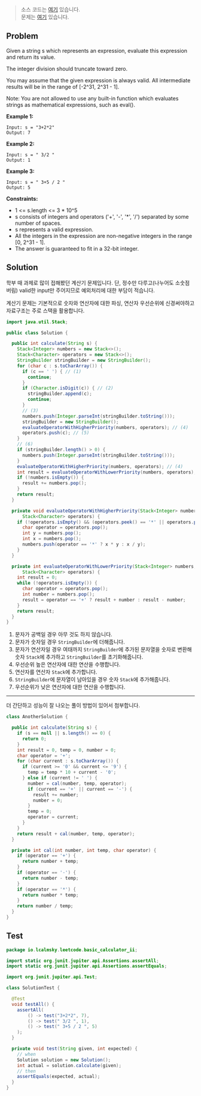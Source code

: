 > 소스 코드는 [여기](https://github.com/lcalmsky/leetcode/blob/master/src/main/java/io/lcalmsky/leetcode/basic_calculator_ii/Solution.java) 있습니다.  
> 문제는 [여기](https://github.com/lcalmsky/leetcode/issues/91) 있습니다.

## Problem

Given a string s which represents an expression, evaluate this expression and return its value.

The integer division should truncate toward zero.

You may assume that the given expression is always valid. All intermediate results will be in the range of [-2^31, 2^31 - 1].

Note: You are not allowed to use any built-in function which evaluates strings as mathematical expressions, such as eval().

**Example 1:**

```text
Input: s = "3+2*2"
Output: 7
```

**Example 2:**

```text
Input: s = " 3/2 "
Output: 1
```

**Example 3:**

```text
Input: s = " 3+5 / 2 "
Output: 5
```

**Constraints:**

* 1 <= s.length <= 3 * 10^5
* s consists of integers and operators ('+', '-', '*', '/') separated by some number of spaces.
* s represents a valid expression.
* All the integers in the expression are non-negative integers in the range [0, 2^31 - 1].
* The answer is guaranteed to fit in a 32-bit integer.

## Solution

학부 때 과제로 많이 접해봤던 계산기 문제입니다. 단, 정수만 다루고(나누어도 소숫점 버림) valid한 input만 주어지므로 예외처리에 대한 부담이 적습니다.

계산기 문제는 기본적으로 숫자와 연산자에 대한 파싱, 연산자 우선순위에 신경써야하고 자료구조는 주로 스택을 활용합니다.

```java
import java.util.Stack;

public class Solution {

  public int calculate(String s) {
    Stack<Integer> numbers = new Stack<>();
    Stack<Character> operators = new Stack<>();
    StringBuilder stringBuilder = new StringBuilder();
    for (char c : s.toCharArray()) {
      if (c == ' ') { // (1)
        continue;
      }
      if (Character.isDigit(c)) { // (2)
        stringBuilder.append(c);
        continue;
      }
      // (3) 
      numbers.push(Integer.parseInt(stringBuilder.toString()));
      stringBuilder = new StringBuilder();
      evaluateOperatorWithHigherPriority(numbers, operators); // (4)
      operators.push(c); // (5)
    }
    // (6)
    if (stringBuilder.length() > 0) {
      numbers.push(Integer.parseInt(stringBuilder.toString()));
    }
    evaluateOperatorWithHigherPriority(numbers, operators); // (4)
    int result = evaluateOperatorWithLowerPriority(numbers, operators); // (7)
    if (!numbers.isEmpty()) {
      result += numbers.pop();
    }
    return result;
  }

  private void evaluateOperatorWithHigherPriority(Stack<Integer> numbers,
      Stack<Character> operators) {
    if (!operators.isEmpty() && (operators.peek() == '*' || operators.peek() == '/')) {
      char operator = operators.pop();
      int y = numbers.pop();
      int x = numbers.pop();
      numbers.push(operator == '*' ? x * y : x / y);
    }
  }

  private int evaluateOperatorWithLowerPriority(Stack<Integer> numbers,
      Stack<Character> operators) {
    int result = 0;
    while (!operators.isEmpty()) {
      char operator = operators.pop();
      int number = numbers.pop();
      result = operator == '+' ? result + number : result - number;
    }
    return result;
  }
}

```

1. 문자가 공백일 경우 아무 것도 하지 않습니다.
2. 문자가 숫자일 경우 `StringBuilder`에 더해줍니다.
3. 문자가 연산자일 경우 여태까지 `StringBuilder`에 추가된 문자열을 숫자로 변환해 숫자 `Stack`에 추가하고 `StringBuilder`를 초기화해줍니다.
4. 우선순위 높은 연산자에 대한 연산을 수행합니다.
5. 연산자를 연산자 `Stack`에 추가합니다.
6. `StringBuilder`에 문자열이 남아있을 경우 숫자 `Stack`에 추가해줍니다.
7. 우선순위가 낮은 연산자에 대한 연산을 수행합니다.

---

더 간단하고 성능이 잘 나오는 풀이 방법이 있어서 첨부합니다.

```java
class AnotherSolution {

  public int calculate(String s) {
    if (s == null || s.length() == 0) {
      return 0;
    }
    int result = 0, temp = 0, number = 0;
    char operator = '+';
    for (char current : s.toCharArray()) {
      if (current >= '0' && current <= '9') {
        temp = temp * 10 + current - '0';
      } else if (current != ' ') {
        number = cal(number, temp, operator);
        if (current == '+' || current == '-') {
          result += number;
          number = 0;
        }
        temp = 0;
        operator = current;
      }
    }
    return result + cal(number, temp, operator);
  }

  private int cal(int number, int temp, char operator) {
    if (operator == '+') {
      return number + temp;
    }
    if (operator == '-') {
      return number - temp;
    }
    if (operator == '*') {
      return number * temp;
    }
    return number / temp;
  }
}
```

## Test

```java
package io.lcalmsky.leetcode.basic_calculator_ii;

import static org.junit.jupiter.api.Assertions.assertAll;
import static org.junit.jupiter.api.Assertions.assertEquals;

import org.junit.jupiter.api.Test;

class SolutionTest {

  @Test
  void testAll() {
    assertAll(
        () -> test("3+2*2", 7),
        () -> test(" 3/2 ", 1),
        () -> test(" 3+5 / 2 ", 5)
    );
  }

  private void test(String given, int expected) {
    // when
    Solution solution = new Solution();
    int actual = solution.calculate(given);
    // then
    assertEquals(expected, actual);
  }
}
```
